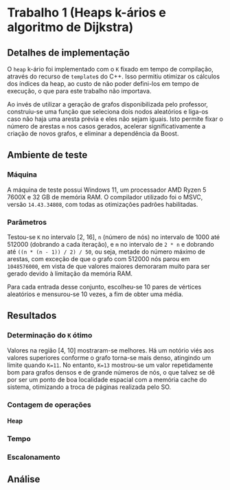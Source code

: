 # Trabalho 1 (Heaps k-ários e algoritmo de Dijkstra)

## Detalhes de implementação

O `heap` k-ário foi implementado com o `K` fixado em tempo de compilação, através do recurso de `template`s do C++. Isso permitiu otimizar os cálculos dos índices da heap, ao custo de não poder defini-los em tempo de execução, o que para este trabalho não importava.

Ao invés de utilizar a geração de grafos disponibilizada pelo professor, construiu-se uma função que seleciona dois nodos aleatórios e liga-os caso não haja uma aresta prévia e eles não sejam iguais. Isto permite fixar o número de arestas `m` nos casos gerados, acelerar significativamente a criação de novos grafos, e eliminar a dependência da Boost.

## Ambiente de teste

### Máquina

A máquina de teste possui Windows 11, um processador AMD Ryzen 5 7600X e 32 GB de memória RAM. O compilador utilizado foi o MSVC, versão `14.43.34808`, com todas as otimizações padrões habilitadas.

### Parâmetros

Testou-se `K` no intervalo [2, 16], `n` (número de nós) no intervalo de 1000 até 512000 (dobrando a cada iteração), e `m` no intervalo de `2 * n` e dobrando até `((n * (n - 1)) / 2) / 50`, ou seja, metade do número máximo de arestas, com exceção de que o grafo com 512000 nós parou em `1048576000`, em vista de que valores maiores demoraram muito para ser gerado devido à limitação da memória RAM.

Para cada entrada desse conjunto, escolheu-se 10 pares de vértices aleatórios e mensurou-se 10 vezes, a fim de obter uma média.

## Resultados

### Determinação do `K` ótimo

Valores na região [4, 10] mostraram-se melhores. Há um notório viés aos valores superiores conforme o grafo torna-se mais denso, atingindo um limite quando `K=11`. No entanto, `K=13` mostrou-se um valor repetidamente bom para grafos densos e de grande números de nós, o que talvez se dê por ser um ponto de boa localidade espacial com a memória cache do sistema, otimizando a troca de páginas realizada pelo SO.

### Contagem de operações

#### Heap



### Tempo

### Escalonamento

## Análise
